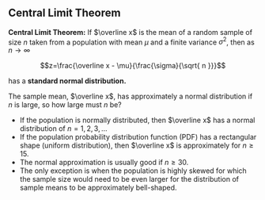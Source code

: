 ## Central Limit Theorem

**Central Limit Theorem:** If $\overline x$ is the mean of a random sample of size $n$ taken from a population with mean $\mu$ and a finite variance $\sigma^2$, then as $n \to \infty$

$$z=\frac{\overline x - \mu}{\frac{\sigma}{\sqrt{ n }}}$$ 

has a **standard normal distribution.**

The sample mean, $\overline x$, has approximately a normal distribution if $n$ is large, so how large must $n$ be?
- If the population is normally distributed, then $\overline x$ has a normal distribution of $n=1,2,3,\dots$
- If the population probability distribution function (PDF) has a rectangular shape (uniform distribution), then $\overline x$ is approximately for $n\geq 15$.
- The normal approximation is usually good if $n \geq 30$.
- The only exception is when the population is highly skewed for which the sample size would need to be even larger for the distribution of sample means to be approximately bell-shaped.

